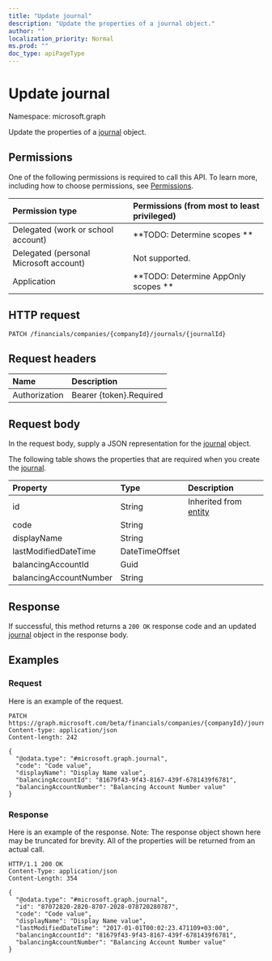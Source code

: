 ```yaml
---
title: "Update journal"
description: "Update the properties of a journal object."
author: ""
localization_priority: Normal
ms.prod: ""
doc_type: apiPageType
---
```


# Update journal

Namespace: microsoft.graph

Update the properties of a [journal](../resources/journal.md) object.

## Permissions
One of the following permissions is required to call this API. To learn more, including how to choose permissions, see [Permissions](/concepts/permissions-reference.md).

|Permission type|Permissions (from most to least privileged)|
|:---|:---|
|Delegated (work or school account)|**TODO: Determine scopes **|
|Delegated (personal Microsoft account)|Not supported.|
|Application|**TODO: Determine AppOnly scopes **|

## HTTP request
<!-- {
  "blockType": "ignored"
}
-->
``` http
PATCH /financials/companies/{companyId}/journals/{journalId}
```

## Request headers
|Name|Description|
|:---|:---|
|Authorization|Bearer {token}.Required|

## Request body
In the request body, supply a JSON representation for the [journal](../resources/journal.md) object.

The following table shows the properties that are required when you create the [journal](../resources/journal.md).

|Property|Type|Description|
|:---|:---|:---|
|id|String| Inherited from [entity](../resources/entity.md)|
|code|String||
|displayName|String||
|lastModifiedDateTime|DateTimeOffset||
|balancingAccountId|Guid||
|balancingAccountNumber|String||



## Response
If successful, this method returns a `200 OK` response code and an updated [journal](../resources/journal.md) object in the response body.

## Examples

### Request
Here is an example of the request.
<!-- {
  "blockType": "request",
  "name": "update_journal"
}
-->
``` http
PATCH https://graph.microsoft.com/beta/financials/companies/{companyId}/journals/{journalId}
Content-type: application/json
Content-length: 242

{
  "@odata.type": "#microsoft.graph.journal",
  "code": "Code value",
  "displayName": "Display Name value",
  "balancingAccountId": "81679f43-9f43-8167-439f-6781439f6781",
  "balancingAccountNumber": "Balancing Account Number value"
}
```

### Response
Here is an example of the response. Note: The response object shown here may be truncated for brevity. All of the properties will be returned from an actual call.
<!-- {
  "blockType": "response",
  "truncated": true
}
-->
``` http
HTTP/1.1 200 OK
Content-Type: application/json
Content-Length: 354

{
  "@odata.type": "#microsoft.graph.journal",
  "id": "87072820-2820-8707-2028-078720280787",
  "code": "Code value",
  "displayName": "Display Name value",
  "lastModifiedDateTime": "2017-01-01T00:02:23.471109+03:00",
  "balancingAccountId": "81679f43-9f43-8167-439f-6781439f6781",
  "balancingAccountNumber": "Balancing Account Number value"
}
```

